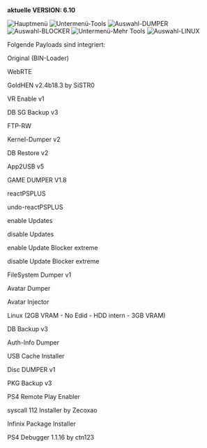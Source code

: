 **aktuelle VERSION: 6.10**

![Hauptmenü](https://github.com/muxi1/MUXI505-PRO/assets/39792666/55a757c3-3103-473d-bad7-777cf87b9113)
![Untermenü-Tools](https://user-images.githubusercontent.com/39792666/114219125-8f053b80-996a-11eb-9f02-6cd724b8cbd0.jpg)
![Auswahl-DUMPER](https://user-images.githubusercontent.com/39792666/114219135-92002c00-996a-11eb-8fe3-e8d168797210.jpg)
![Auswahl-BLOCKER](https://user-images.githubusercontent.com/39792666/114219142-94fb1c80-996a-11eb-8121-1d461834a515.jpg)
![Untermenü-Mehr Tools](https://user-images.githubusercontent.com/39792666/206855374-9f19789e-31ab-4ce8-8c03-c077bf559e7d.jpg)
![Auswahl-LINUX](https://user-images.githubusercontent.com/39792666/114219186-a17f7500-996a-11eb-96f9-04f21f2882a7.jpg)

Folgende Payloads sind integriert:

Original (BIN-Loader)

WebRTE

GoldHEN v2.4b18.3 by SiSTR0

VR Enable v1

DB SG Backup v3

FTP-RW

Kernel-Dumper v2

DB Restore v2

App2USB v5

GAME DUMPER V1.8

reactPSPLUS

undo-reactPSPLUS

enable Updates

disable Updates

enable Update Blocker extreme

disable Update Blocker extreme

FileSystem Dumper v1

Avatar Dumper

Avatar Injector

Linux (2GB VRAM - No Edid - HDD intern - 3GB VRAM)

DB Backup v3

Auth-Info Dumper

USB Cache Installer

Disc DUMPER v1

PKG Backup v3

PS4 Remote Play Enabler

syscall 112 Installer by Zecoxao

Infinix Package Installer

PS4 Debugger 1.1.16 by ctn123
